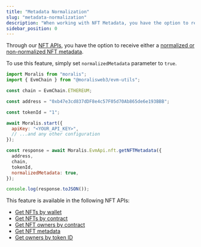 ```yaml
---
title: "Metadata Normalization"
slug: "metadata-normalization"
description: "When working with NFT Metadata, you have the option to receive either a normalized or non-normalized metadata from our NFT APIs."
sidebar_position: 0
---
```


Through our [NFT APIs](/web3-data-api/evm/nft-api), you have the option to receive either a [normalized or non-normalized NFT metadata](/web3-data-api/evm/nft-api/nft-metadata/normalized-vs-non-normalized-metadata).

To use this feature, simply set `normalizedMetadata` parameter to `true`.

```javascript
import Moralis from "moralis";
import { EvmChain } from "@moralisweb3/evm-utils";

const chain = EvmChain.ETHEREUM;

const address = "0xb47e3cd837dDF8e4c57F05d70Ab865de6e193BBB";

const tokenId = "1";

await Moralis.start({
  apiKey: "<YOUR_API_KEY>",
  // ...and any other configuration
});

const response = await Moralis.EvmApi.nft.getNFTMetadata({
  address,
  chain,
  tokenId,
  normalizedMetadata: true,
});

console.log(response.toJSON());
```

This feature is available in the following NFT APIs:

- [Get NFTs by wallet](/web3-data-api/evm/reference/get-wallet-nfts)
- [Get NFTs by contract](/web3-data-api/evm/reference/get-contract-nfts)
- [Get NFT owners by contract](/web3-data-api/evm/reference/get-nft-owners)
- [Get NFT metadata](/web3-data-api/evm/reference/get-nft-metadata)
- [Get owners by token ID](/web3-data-api/evm/reference/get-nft-token-id-owners)
